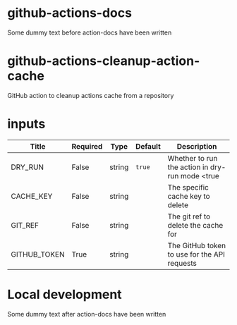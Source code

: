 # github-actions-docs

Some dummy text before action-docs have been written

<!-- BEGIN_ACTION_DOCS -->

# github-actions-cleanup-action-cache
GitHub action to cleanup actions cache from a repository

# inputs
| Title | Required | Type | Default| Description |
|-----|-----|-----|-----|-----|
| DRY_RUN | False | string | `true` | Whether to run the action in dry-run mode <true|false> |
| CACHE_KEY | False | string |  | The specific cache key to delete |
| GIT_REF | False | string |  | The git ref to delete the cache for |
| GITHUB_TOKEN | True | string |  | The GitHub token to use for the API requests |
<!-- END_ACTION_DOCS -->

# Local development

Some dummy text after action-docs have been written